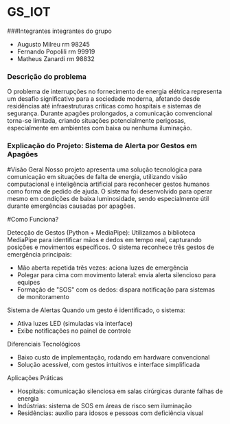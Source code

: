 # GS_IOT

###Integrantes
integrantes do grupo

- Augusto Milreu rm 98245
- Fernando Popolili rm 99919
- Matheus Zanardi rm 98832

### Descrição do problema
O problema de interrupções no fornecimento de energia elétrica representa um desafio significativo para a sociedade moderna, afetando desde residências até infraestruturas críticas como hospitais e sistemas de segurança. Durante apagões prolongados, a comunicação convencional torna-se limitada, criando situações potencialmente perigosas, especialmente em ambientes com baixa ou nenhuma iluminação.


### Explicação do Projeto: Sistema de Alerta por Gestos em Apagões

#Visão Geral
Nosso projeto apresenta uma solução tecnológica para comunicação em situações de falta de energia, utilizando visão computacional e inteligência artificial para reconhecer gestos humanos como forma de pedido de ajuda. O sistema foi desenvolvido para operar mesmo em condições de baixa luminosidade, sendo especialmente útil durante emergências causadas por apagões.

#Como Funciona?

Detecção de Gestos (Python + MediaPipe): 
Utilizamos a biblioteca MediaPipe para identificar mãos e dedos em tempo real, capturando posições e movimentos específicos. O sistema reconhece três gestos de emergência principais:

- Mão aberta repetida três vezes: aciona luzes de emergência
- Polegar para cima com movimento lateral: envia alerta silencioso para equipes
- Formação de "SOS" com os dedos: dispara notificação para sistemas de monitoramento


Sistema de Alertas
Quando um gesto é identificado, o sistema:
- Ativa luzes LED (simuladas via interface)
- Exibe notificações no painel de controle

Diferenciais Tecnológicos

- Baixo custo de implementação, rodando em hardware convencional
- Solução acessível, com gestos intuitivos e interface simplificada

Aplicações Práticas
- Hospitais: comunicação silenciosa em salas cirúrgicas durante falhas de energia
- Indústrias: sistema de SOS em áreas de risco sem iluminação
- Residências: auxílio para idosos e pessoas com deficiência visual
